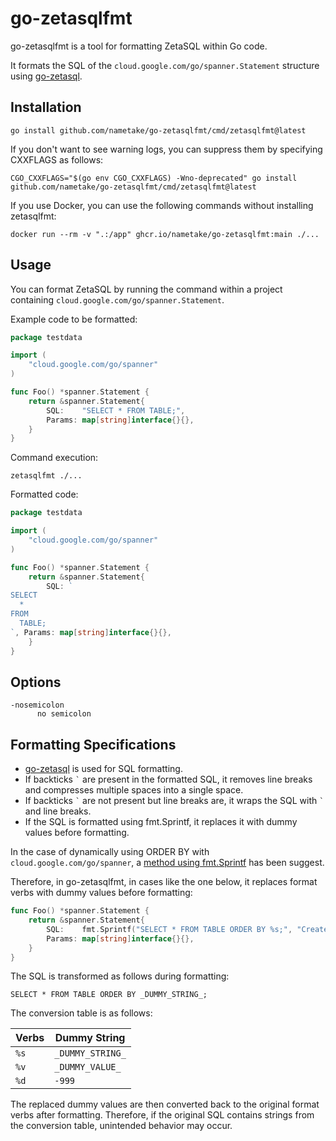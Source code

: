 # go-zetasqlfmt

go-zetasqlfmt is a tool for formatting ZetaSQL within Go code.

It formats the SQL of the `cloud.google.com/go/spanner.Statement` structure using [go-zetasql](https://github.com/goccy/go-zetasql).

## Installation

```console
go install github.com/nametake/go-zetasqlfmt/cmd/zetasqlfmt@latest
```

If you don't want to see warning logs, you can suppress them by specifying CXXFLAGS as follows:

```console
CGO_CXXFLAGS="$(go env CGO_CXXFLAGS) -Wno-deprecated" go install github.com/nametake/go-zetasqlfmt/cmd/zetasqlfmt@latest
```

If you use Docker, you can use the following commands without installing zetasqlfmt:

```console
docker run --rm -v ".:/app" ghcr.io/nametake/go-zetasqlfmt:main ./...
```

## Usage

You can format ZetaSQL by running the command within a project containing `cloud.google.com/go/spanner.Statement`.

Example code to be formatted:

```go
package testdata

import (
	"cloud.google.com/go/spanner"
)

func Foo() *spanner.Statement {
	return &spanner.Statement{
		SQL:    "SELECT * FROM TABLE;",
		Params: map[string]interface{}{},
	}
}
```

Command execution:

```console
zetasqlfmt ./...
```

Formatted code:

```go
package testdata

import (
	"cloud.google.com/go/spanner"
)

func Foo() *spanner.Statement {
	return &spanner.Statement{
		SQL: `
SELECT
  *
FROM
  TABLE;
`, Params: map[string]interface{}{},
	}
}
```

## Options

```console
-nosemicolon
      no semicolon
```

## Formatting Specifications

- [go-zetasql](https://github.com/goccy/go-zetasql) is used for SQL formatting.
- If backticks `` ` `` are present in the formatted SQL, it removes line breaks and compresses multiple spaces into a single space.
- If backticks `` ` `` are not present but line breaks are, it wraps the SQL with `` ` `` and line breaks.
- If the SQL is formatted using fmt.Sprintf, it replaces it with dummy values before formatting.

In the case of dynamically using ORDER BY with `cloud.google.com/go/spanner`,
a [method using fmt.Sprintf](https://github.com/googleapis/google-cloud-go/issues/6496) has been suggest.

Therefore, in go-zetasqlfmt, in cases like the one below, it replaces format verbs with dummy values before formatting:

```go
func Foo() *spanner.Statement {
	return &spanner.Statement{
		SQL:    fmt.Sprintf("SELECT * FROM TABLE ORDER BY %s;", "CreatedAt"),
		Params: map[string]interface{}{},
	}
}
```

The SQL is transformed as follows during formatting:

```
SELECT * FROM TABLE ORDER BY _DUMMY_STRING_;
```

The conversion table is as follows:

| Verbs | Dummy String     |
| ---   | ---              |
| `%s`  | `_DUMMY_STRING_` |
| `%v`  | `_DUMMY_VALUE_`  |
| `%d`  | `-999`           |

The replaced dummy values are then converted back to the original format verbs after formatting.
Therefore, if the original SQL contains strings from the conversion table, unintended behavior may occur.
